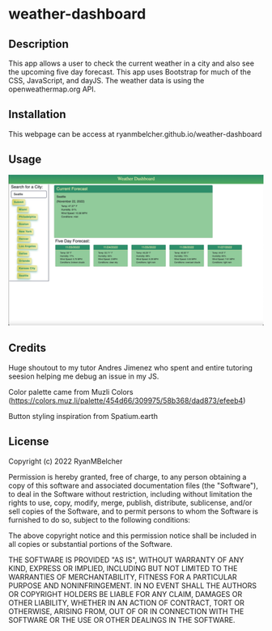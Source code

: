 # weather-dashboard

## Description

This app allows a user to check the current weather in a city and also see the upcoming five day forecast. This app uses Bootstrap for much of the CSS, JavaScript, and dayJS. The weather data is using the openweathermap.org API.

## Installation

This webpage can be access at ryanmbelcher.github.io/weather-dashboard

## Usage 

![Screenshot of weather dashboard](./assets/images/weather-dashboard.png)

## Credits 

Huge shoutout to my tutor Andres Jimenez who spent and entire tutoring seesion helping me debug an issue in my JS.

Color palette came from Muzli Colors (https://colors.muz.li/palette/454d66/309975/58b368/dad873/efeeb4)

Button styling inspiration from Spatium.earth

## License

Copyright (c) 2022 RyanMBelcher

Permission is hereby granted, free of charge, to any person obtaining a copy
of this software and associated documentation files (the "Software"), to deal
in the Software without restriction, including without limitation the rights
to use, copy, modify, merge, publish, distribute, sublicense, and/or sell
copies of the Software, and to permit persons to whom the Software is
furnished to do so, subject to the following conditions:

The above copyright notice and this permission notice shall be included in all
copies or substantial portions of the Software.

THE SOFTWARE IS PROVIDED "AS IS", WITHOUT WARRANTY OF ANY KIND, EXPRESS OR
IMPLIED, INCLUDING BUT NOT LIMITED TO THE WARRANTIES OF MERCHANTABILITY,
FITNESS FOR A PARTICULAR PURPOSE AND NONINFRINGEMENT. IN NO EVENT SHALL THE
AUTHORS OR COPYRIGHT HOLDERS BE LIABLE FOR ANY CLAIM, DAMAGES OR OTHER
LIABILITY, WHETHER IN AN ACTION OF CONTRACT, TORT OR OTHERWISE, ARISING FROM,
OUT OF OR IN CONNECTION WITH THE SOFTWARE OR THE USE OR OTHER DEALINGS IN THE
SOFTWARE.
